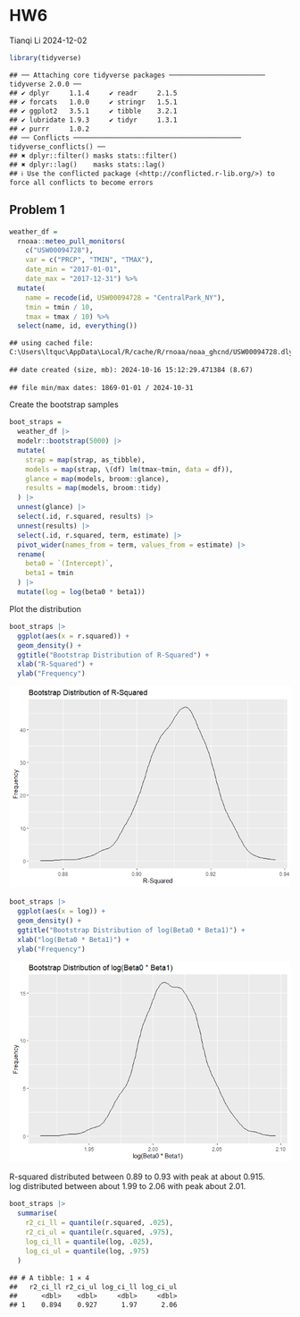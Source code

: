 HW6
================
Tianqi Li
2024-12-02

``` r
library(tidyverse)
```

    ## ── Attaching core tidyverse packages ──────────────────────── tidyverse 2.0.0 ──
    ## ✔ dplyr     1.1.4     ✔ readr     2.1.5
    ## ✔ forcats   1.0.0     ✔ stringr   1.5.1
    ## ✔ ggplot2   3.5.1     ✔ tibble    3.2.1
    ## ✔ lubridate 1.9.3     ✔ tidyr     1.3.1
    ## ✔ purrr     1.0.2     
    ## ── Conflicts ────────────────────────────────────────── tidyverse_conflicts() ──
    ## ✖ dplyr::filter() masks stats::filter()
    ## ✖ dplyr::lag()    masks stats::lag()
    ## ℹ Use the conflicted package (<http://conflicted.r-lib.org/>) to force all conflicts to become errors

## Problem 1

``` r
weather_df = 
  rnoaa::meteo_pull_monitors(
    c("USW00094728"),
    var = c("PRCP", "TMIN", "TMAX"), 
    date_min = "2017-01-01",
    date_max = "2017-12-31") %>%
  mutate(
    name = recode(id, USW00094728 = "CentralPark_NY"),
    tmin = tmin / 10,
    tmax = tmax / 10) %>%
  select(name, id, everything())
```

    ## using cached file: C:\Users\ltquc\AppData\Local/R/cache/R/rnoaa/noaa_ghcnd/USW00094728.dly

    ## date created (size, mb): 2024-10-16 15:12:29.471384 (8.67)

    ## file min/max dates: 1869-01-01 / 2024-10-31

Create the bootstrap samples

``` r
boot_straps = 
  weather_df |>
  modelr::bootstrap(5000) |>
  mutate(
    strap = map(strap, as_tibble),
    models = map(strap, \(df) lm(tmax~tmin, data = df)),
    glance = map(models, broom::glance), 
    results = map(models, broom::tidy)
  ) |>
  unnest(glance) |>
  select(.id, r.squared, results) |>
  unnest(results) |>
  select(.id, r.squared, term, estimate) |>
  pivot_wider(names_from = term, values_from = estimate) |>
  rename(
    beta0 = `(Intercept)`,
    beta1 = tmin
  ) |>
  mutate(log = log(beta0 * beta1))
```

Plot the distribution

``` r
boot_straps |>
  ggplot(aes(x = r.squared)) +
  geom_density() +
  ggtitle("Bootstrap Distribution of R-Squared") +
  xlab("R-Squared") +
  ylab("Frequency")
```

![](p8105_hw6_tl3279_files/figure-gfm/unnamed-chunk-4-1.png)<!-- -->

``` r
boot_straps |>
  ggplot(aes(x = log)) +
  geom_density() +
  ggtitle("Bootstrap Distribution of log(Beta0 * Beta1)") +
  xlab("log(Beta0 * Beta1)") +
  ylab("Frequency")
```

![](p8105_hw6_tl3279_files/figure-gfm/unnamed-chunk-4-2.png)<!-- -->

R-squared distributed between 0.89 to 0.93 with peak at about 0.915.  
log distributed between about 1.99 to 2.06 with peak about 2.01.

``` r
boot_straps |>
  summarise(
    r2_ci_ll = quantile(r.squared, .025),
    r2_ci_ul = quantile(r.squared, .975),
    log_ci_ll = quantile(log, .025),
    log_ci_ul = quantile(log, .975)
  )
```

    ## # A tibble: 1 × 4
    ##   r2_ci_ll r2_ci_ul log_ci_ll log_ci_ul
    ##      <dbl>    <dbl>     <dbl>     <dbl>
    ## 1    0.894    0.927      1.97      2.06

